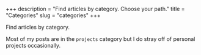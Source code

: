 +++
description = "Find articles by category. Choose your path."
title = "Categories"
slug = "categories"
+++

Find articles by category.

Most of my posts are in the `projects` category but I do stray off of personal projects occasionally.
